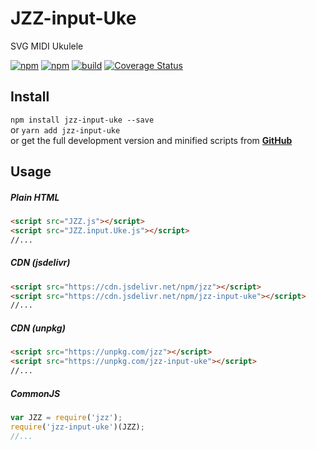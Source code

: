 # JZZ-input-Uke
SVG MIDI Ukulele

[![npm](https://img.shields.io/npm/v/jzz-input-uke.svg)](https://www.npmjs.com/package/jzz-input-uke)
[![npm](https://img.shields.io/npm/dt/jzz-input-uke.svg)](https://www.npmjs.com/package/jzz-input-uke)
[![build](https://github.com/jazz-soft/JZZ-input-Uke/actions/workflows/build.yml/badge.svg)](https://github.com/jazz-soft/JZZ-input-Uke/actions)
[![Coverage Status](https://coveralls.io/repos/github/jazz-soft/JZZ-input-Uke/badge.svg?branch=main)](https://coveralls.io/github/jazz-soft/JZZ-input-Uke?branch=main)

## Install
`npm install jzz-input-uke --save`  
or `yarn add jzz-input-uke`  
or get the full development version and minified scripts from [**GitHub**](https://github.com/jazz-soft/JZZ-input-Uke)

## Usage

##### Plain HTML
```html
<script src="JZZ.js"></script>
<script src="JZZ.input.Uke.js"></script>
//...
```

##### CDN (jsdelivr)
```html
<script src="https://cdn.jsdelivr.net/npm/jzz"></script>
<script src="https://cdn.jsdelivr.net/npm/jzz-input-uke"></script>
//...
```

##### CDN (unpkg)
```html
<script src="https://unpkg.com/jzz"></script>
<script src="https://unpkg.com/jzz-input-uke"></script>
//...
```

##### CommonJS
```js
var JZZ = require('jzz');
require('jzz-input-uke')(JZZ);
//...
```
